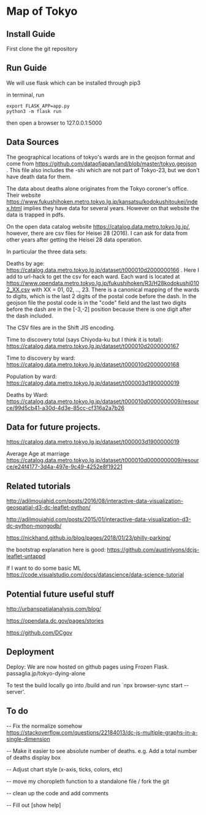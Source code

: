 # Map of Tokyo

## Install Guide
First clone the git repository

## Run Guide
We will use flask which can be installed through pip3

in terminal, run

```
export FLASK_APP=app.py
python3 -m flask run
```

then open a browser to 127.0.0.1:5000

## Data Sources

The geographical locations of tokyo's wards are in the geojson format and come from https://github.com/dataofjapan/land/blob/master/tokyo.geojson . This file also includes the -shi which are not part of Tokyo-23, but we don't have death data for them.

The data about deaths alone originates from the Tokyo coroner's office. Their website https://www.fukushihoken.metro.tokyo.lg.jp/kansatsu/kodokushitoukei/index.html implies they have data for several years. However on that website the data is trapped in pdfs. 

On the open data catalog website https://catalog.data.metro.tokyo.lg.jp/, however, there are csv files for Heisei 28 (2016). I can ask for data from other years after getting the Heisei 28 data operation.

In particular the three data sets:

Deaths by age: https://catalog.data.metro.tokyo.lg.jp/dataset/t000010d2000000166 . 
Here I add to url-hack to get the csv for each ward. Each ward is located at 
https://www.opendata.metro.tokyo.lg.jp/fukushihoken/R3/H28kodokushi0102_XX.csv
with XX = 01, 02, .., 23. There is a canonical mapping of the wards to digits, which is the last 2 digits of the postal code before the dash. In the geojson file the postal code is in the "code" field and the last two digits before the dash are in the [-3,-2] position because there is one digit after the dash included.

The CSV files are in the Shift JIS encoding. 

Time to discovery total (says Chiyoda-ku but I think it is total): https://catalog.data.metro.tokyo.lg.jp/dataset/t000010d2000000167

Time to discovery by ward:
https://catalog.data.metro.tokyo.lg.jp/dataset/t000010d2000000168

Population by ward: 
https://catalog.data.metro.tokyo.lg.jp/dataset/t000003d1900000019

Deaths by Ward:
https://catalog.data.metro.tokyo.lg.jp/dataset/t000010d0000000009/resource/99d5cb41-a30d-4d3e-85cc-cf316a2a7b26


## Data for future projects.

https://catalog.data.metro.tokyo.lg.jp/dataset/t000003d1900000019

Average Age at marriage
https://catalog.data.metro.tokyo.lg.jp/dataset/t000010d0000000009/resource/e24f4177-3d4a-497e-9c49-4252e8f19221


## Related tutorials 

http://adilmoujahid.com/posts/2016/08/interactive-data-visualization-geospatial-d3-dc-leaflet-python/

http://adilmoujahid.com/posts/2015/01/interactive-data-visualization-d3-dc-python-mongodb/

https://nickhand.github.io/blog/pages/2018/01/23/philly-parking/

the bootstrap explanation here is good: https://github.com/austinlyons/dcjs-leaflet-untappd

If I want to do some basic ML
https://code.visualstudio.com/docs/datascience/data-science-tutorial


## Potential future useful stuff

http://urbanspatialanalysis.com/blog/

https://opendata.dc.gov/pages/stories

https://github.com/DCgov

## Deployment
Deploy: We are now hosted on github pages using Frozen Flask. passaglia.jp/tokyo-dying-alone

To test the build locally go into /build and run `npx browser-sync start --server'.



## To do

-- Fix the normalize somehow
https://stackoverflow.com/questions/22184013/dc-js-multiple-graphs-in-a-single-dimension

-- Make it easier to see absolute number of deaths. e.g. Add a total number of deaths display box 

-- Adjust chart style (x-axis, ticks, colors, etc)

-- move my choropleth function to a standalone file / fork the git

-- clean up the code and add comments

-- Fill out [show help]